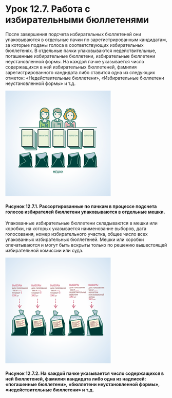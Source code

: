 # Урок 12.7. Работа с избирательными бюллетенями

После завершения подсчета избирательных бюллетеней они упаковываются в отдельные пачки по зарегистрированным кандидатам, за которые поданы голоса в соответствующих избирательных бюллетенях. В отдельные пачки упаковываются недействительные, погашенные избирательные бюллетени, избирательные бюллетени неустановленной формы. На каждой пачке указывается число содержащихся в ней избирательных бюллетеней, фамилия зарегистрированного кандидата либо ставится одна из следующих отметок: «Недействительные бюллетени», «Избирательные бюллетени неустановленной формы» и т.д.

![Рисунок 12.7.1](12.7.1.png)

#### Рисунок 12.7.1. Рассортированные по пачкам в процессе подсчета голосов избирателей бюллетени упаковываются в отдельные мешки.

Упакованные избирательные бюллетени складываются в мешки или коробки, на которых указывается наименование выборов, дата голосования, номер избирательного участка, общее число всех упакованных избирательных бюллетеней. Мешки или коробки опечатываются и могут быть вскрыты только по решению вышестоящей избирательной комиссии или суда.

![Рисунок 12.7.2](12.7.2.png)

#### Рисунок 12.7.2. На каждой пачке указывается число содержащихся в ней бюллетеней, фамилия кандидата либо одна из надписей: «погашенные бюллетени», «бюллетени неустановленной формы», «недействительные бюллетени» и т.д.

